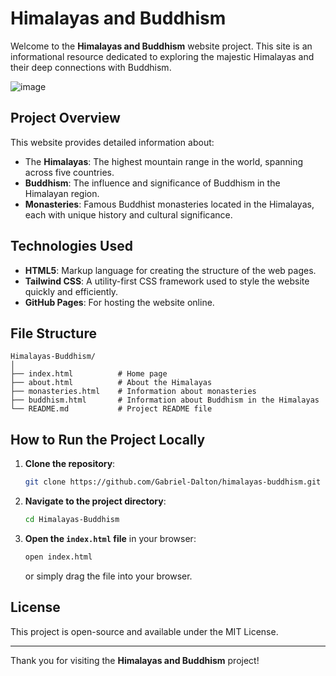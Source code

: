 # Himalayas and Buddhism

Welcome to the **Himalayas and Buddhism** website project. This site is an informational resource dedicated to exploring the majestic Himalayas and their deep connections with Buddhism.

![image](https://github.com/user-attachments/assets/15dfed1d-e6c4-4271-9758-c018b54fff5e)


## Project Overview

This website provides detailed information about:
- The **Himalayas**: The highest mountain range in the world, spanning across five countries.
- **Buddhism**: The influence and significance of Buddhism in the Himalayan region.
- **Monasteries**: Famous Buddhist monasteries located in the Himalayas, each with unique history and cultural significance.

## Technologies Used

- **HTML5**: Markup language for creating the structure of the web pages.
- **Tailwind CSS**: A utility-first CSS framework used to style the website quickly and efficiently.
- **GitHub Pages**: For hosting the website online.

## File Structure

```
Himalayas-Buddhism/
│
├── index.html          # Home page
├── about.html          # About the Himalayas
├── monasteries.html    # Information about monasteries
├── buddhism.html       # Information about Buddhism in the Himalayas
└── README.md           # Project README file
```

## How to Run the Project Locally

1. **Clone the repository**:
   ```bash
   git clone https://github.com/Gabriel-Dalton/himalayas-buddhism.git
   ```
   
2. **Navigate to the project directory**:
   ```bash
   cd Himalayas-Buddhism
   ```

3. **Open the `index.html` file** in your browser:
   ```bash
   open index.html
   ```
   or simply drag the file into your browser.


## License

This project is open-source and available under the MIT License.

---

Thank you for visiting the **Himalayas and Buddhism** project!
```
